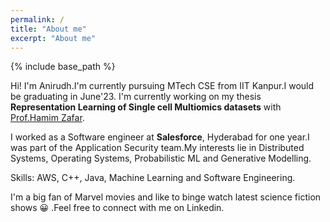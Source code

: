 ```yaml
---
permalink: /
title: "About me"
excerpt: "About me"
---
```

{% include base_path %}

Hi! I'm Anirudh.I'm currently pursuing MTech CSE  from IIT  Kanpur.I would be graduating in June'23. I'm currently working on my thesis **Representation Learning of Single cell Multiomics datasets** with [Prof.Hamim Zafar](https://hamimzafar.wixsite.com/home).

I worked as a Software engineer at **Salesforce**, Hyderabad for one year.I was part of the Application Security team.My interests lie in Distributed Systems, Operating Systems, Probabilistic ML and Generative Modelling.

Skills: AWS, C++, Java, Machine Learning and Software Engineering.

I'm a big fan of Marvel movies and like to binge watch latest science fiction shows :grinning: .Feel free to connect with me on Linkedin.


